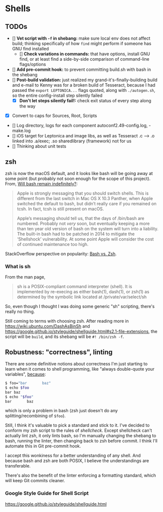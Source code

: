 # Shells

## TODOs

- [] **Vet script with `-f` in shebang:**  make sure local env does not affect build; thinking specifically of how `find` might perform if someone has GNU find installed
  - [] **Check variations in commands:** that have options, install GNU find, or at least find a side-by-side comparison of command-line flags/options
- [] **Add pre-commit hook:** to prevent committing build.sh with bash in the shebang
- [] **Post-build validation:** just realized my grand-it's-finally-building build and e-mail to Kenny was for a broken build of Tesseract, because I had passed the `export LEPTONICA...` flags quoted, along with `./autogen.sh`, so the entire config-install step silently failed
  - [x] **Don't let steps silently fail!:** check exit status of every step along the way

- [x] Convert to caps for Sources, Root, Scripts
- [] Log directory, logs for each component autoconf2.49-config.log, -make.log
- [] iOS target for Leptonica and image libs, as well as Tesseract
      .c --> .o linked into .a/exec; .so sharedlibrary (framework) not for us
- [] Thinking about unit tests

## zsh

zsh is now the macOS default, and it looks like bash will be going away at some point (but probably not soon enough for the scope of this project). From, [Will bash remain indefinitely?][1]:

> Apple is strongly messaging that you should switch shells. This is different from the last switch in Mac OS X 10.3 Panther, when Apple switched the default to bash, but didn’t really care if you remained on tcsh. In fact, tcsh is still present on macOS.
>
> Apple’s messaging should tell us, that the days of /bin/bash are numbered. Probably not *very* soon, but eventually keeping a more than ten year old version of bash on the system will turn into a liability. The built-in bash had to be patched in 2014 to mitigate the ‘Shellshock’ vulnerability. At some point Apple will consider the cost of continued maintenance too high.

StackOverflow perspective on popularity: [Bash vs. Zsh][2].

### What is sh

From the man page,

> sh is a POSIX-compliant command interpreter (shell).  It is implemented by re-execing as either bash(1), dash(1), or zsh(1) as determined by the symbolic link located at /private/var/select/sh

So, even though I thought I was doing some generic "sh" scripting, there's really no thing.

Still coming to terms with choosing zsh.  After reading more in <https://wiki.ubuntu.com/DashAsBinSh> and <https://google.github.io/styleguide/shellguide.html#s2.1-file-extensions>, the script will be `build`, and its shebang will be `#! /bin/zsh -f`.

## Robustness: "correctness", linting

There are some definitive notions about correctness I'm just starting to learn when it comes to shell programming, like "always double-quote your variables", [because][3]:

```sh
$ foo="bar       baz"
$ echo $foo
bar baz
$ echo "$foo"
bar       baz
```

which is only a problem in bash (zsh just doesn't do any splitting/recombining of `$foo`).

Still, I think it's valuable to pick a standard and stick to it.  I've decided to conform my zsh script to the rules of *shellcheck*.  Except shellcheck can't actually lint zsh, it only lints bash, so I'm manually changing the shebang to bash, running the linter, then changing back to zsh before commit.  I think I'll automate this in Git pre-commit hook.

I accept this wonkiness for a better understanding of any shell.  And because bash and zsh are both POSIX, I believe the understandings are transferable.

There's also the benefit of the linter enforcing a formatting standard, which will keep Git commits cleaner.

### Google Style Guide for Shell Script

<https://google.github.io/styleguide/shellguide.html>

[1]: https://scriptingosx.com/2019/06/moving-to-zsh/
[2]: https://insights.stackoverflow.com/trends?tags=bash%2Czsh
[3]: https://github.com/koalaman/shellcheck/wiki/SC2086
[4]: https://unix.stackexchange.com/a/149361/366399
